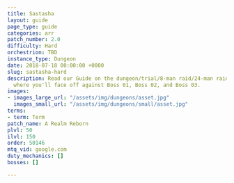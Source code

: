 ```yaml
---
title: Sastasha
layout: guide
page_type: guide
categories: arr
patch_number: 2.0
difficulty: Hard
orchestrion: TBD
instance_type: Dungeon
date: 2018-07-18 00:00:00 +0000
slug: sastasha-hard
description: Read our Guide on the dungeon/trial/8-man raid/24-man raid NAME (DIFFICULTY)
  where you'll face off against Boss 01, Boss 02, and Boss 03.
images:
- images_large_url: "/assets/img/dungeons/asset.jpg"
  images_small_url: "/assets/img/dungeons/small/asset.jpg"
terms:
- term: Term
patch_name: A Realm Reborn
plvl: 50
ilvl: 150
order: 50146
mtq_vid: google.com
duty_mechanics: []
bosses: []

---
```

